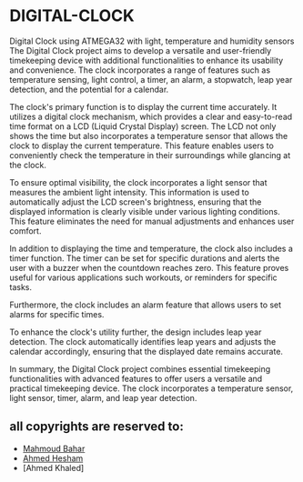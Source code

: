 # DIGITAL-CLOCK
Digital Clock using ATMEGA32 with light, temperature and humidity sensors
The Digital Clock project aims to develop a versatile and user-friendly timekeeping device with additional functionalities to enhance its usability and convenience. The clock incorporates a range of features such as temperature sensing, light control, a timer, an alarm, a stopwatch, leap year detection, and the potential for a calendar. 

The clock's primary function is to display the current time accurately. It utilizes a digital clock mechanism, which provides a clear and easy-to-read time format on a LCD (Liquid Crystal Display) screen. The LCD not only shows the time but also incorporates a temperature sensor that allows the clock to display the current temperature. This feature enables users to conveniently check the temperature in their surroundings while glancing at the clock.

To ensure optimal visibility, the clock incorporates a light sensor that measures the ambient light intensity. This information is used to automatically adjust the LCD screen's brightness, ensuring that the displayed information is clearly visible under various lighting conditions. This feature eliminates the need for manual adjustments and enhances user comfort.

In addition to displaying the time and temperature, the clock also includes a timer function. The timer can be set for specific durations and alerts the user with a buzzer when the countdown reaches zero. This feature proves useful for various applications such workouts, or reminders for specific tasks.

Furthermore, the clock includes an alarm feature that allows users to set alarms for specific times. 

To enhance the clock's utility further, the design includes leap year detection. The clock automatically identifies leap years and adjusts the calendar accordingly, ensuring that the displayed date remains accurate.

In summary, the Digital Clock project combines essential timekeeping functionalities with advanced features to offer users a versatile and practical timekeeping device. The clock incorporates a temperature sensor, light sensor, timer, alarm, and leap year detection.
## all copyrights are reserved to:
- [Mahmoud Bahar](https://github.com/MahmoudBahar)
- [Ahmed Hesham](https://github.com/aiiitsh)
- [Ahmed Khaled]
